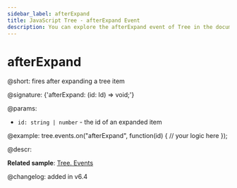 ```yaml
---
sidebar_label: afterExpand
title: JavaScript Tree - afterExpand Event 
description: You can explore the afterExpand event of Tree in the documentation of the DHTMLX JavaScript UI library. Browse developer guides and API reference, try out code examples and live demos, and download a free 30-day evaluation version of DHTMLX Suite 7.
---
```


# afterExpand

@short: fires after expanding a tree item

@signature: {'afterExpand: (id: Id) => void;'}

@params:
- `id: string | number` - the id of an expanded item

@example:
tree.events.on("afterExpand", function(id) {
    // your logic here
});

@descr:

**Related sample**: [Tree. Events](https://snippet.dhtmlx.com/vux1ye9g)

@changelog: added in v6.4

[comment]: # (@related: tree/events_handling.md)
